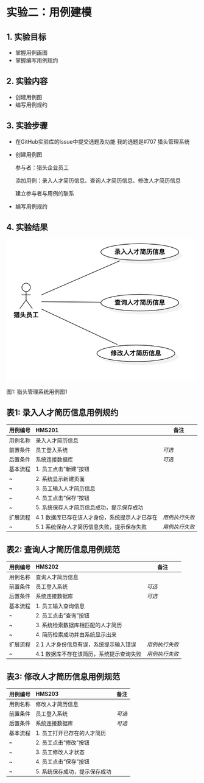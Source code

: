 # 实验二：用例建模

## 1. 实验目标

- 掌握用例画图
- 掌握编写用例规约

## 2. 实验内容

- 创建用例图
- 编写用例规约

## 3. 实验步骤

- 在GitHub实验库的Issue中提交选题及功能
我的选题是#707 猎头管理系统
- 创建用例图

  参与者：猎头企业员工

  添加用例：录入人才简历信息、查询人才简历信息、修改人才简历信息

  建立参与者与用例的联系

- 编写用例规约

## 4. 实验结果

![用例图](./Lab2_UseCaseDiagram.png)

图1: 猎头管理系统用例图1

## 表1: 录入人才简历信息用例规约

用例编号  | HMS201 | 备注  
-|:-|-  
用例名称  | 录入人才简历信息  |  
前置条件  | 员工登入系统  | *可选*  
后置条件  | 系统连接数据库  | *可选*  
基本流程  | 1. 员工点击“新建”按钮  |  
~| 2. 系统显示新建页面  |  
~| 3. 员工输入人才简历信息  |  
~| 4. 员工点击“保存”按钮  |  
~| 5. 系统保存人才简历信息成功，提示保存成功  |  
扩展流程  | 4.1 数据库已存在该人才身份，系统提示人才已存在  | *用例执行失败*  
~| 5.1 系统保存人才简历信息失败，提示保存失败  | *用例执行失败*

## 表2: 查询人才简历信息用例规范

用例编号  | HMS202 | 备注  
-|:-|-  
用例名称  | 查询人才简历信息  |  
前置条件  | 员工登入系统  | *可选*  
后置条件  | 系统连接数据库  | *可选*  
基本流程  | 1. 员工输入查询信息  |  
~| 2. 员工点击“查询”按钮  |  
~| 3. 系统检索数据库相匹配的人才简历  |  
~| 4. 简历检索成功并由系统显示出来  |  
扩展流程  | 2.1 人才身份信息有误，系统提示输入错误  | *用例执行失败* 
~| 4.1 数据库不存在该简历，系统提示查询失败  | *用例执行失败*

## 表3: 修改人才简历信息用例规范

用例编号  | HMS203 | 备注  
-|:-|-  
用例名称  | 修改人才简历信息  |  
前置条件  | 员工登入系统  | *可选*  
后置条件  | 系统连接数据库  | *可选*  
基本流程  | 1. 员工打开已存在的人才简历  |  
~| 2. 员工点击“修改”按钮  |  
~| 3. 员工修改人才状态  |  
~| 4. 员工点击“保存”按钮  |  
~| 5. 系统保存成功，提示保存成功  |  